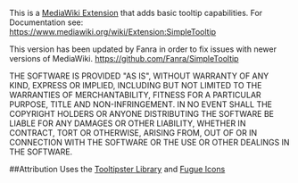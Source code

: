 This is a [MediaWiki Extension](https://www.mediawiki.org/wiki/Extension:SimpleTooltip) that adds basic tooltip capabilities. For Documentation see: https://www.mediawiki.org/wiki/Extension:SimpleTooltip

This version has been updated by Fanra in order to fix issues with newer versions of MediaWiki.  https://github.com/Fanra/SimpleTooltip

THE SOFTWARE IS PROVIDED "AS IS", WITHOUT WARRANTY OF ANY KIND, EXPRESS OR IMPLIED, INCLUDING BUT NOT LIMITED TO THE WARRANTIES OF MERCHANTABILITY, FITNESS FOR A PARTICULAR PURPOSE, TITLE AND NON-INFRINGEMENT. IN NO EVENT SHALL THE COPYRIGHT HOLDERS OR ANYONE DISTRIBUTING THE SOFTWARE BE LIABLE FOR ANY DAMAGES OR OTHER LIABILITY, WHETHER IN CONTRACT, TORT OR OTHERWISE, ARISING FROM, OUT OF OR IN CONNECTION WITH THE SOFTWARE OR THE USE OR OTHER DEALINGS IN THE SOFTWARE. 

##Attribution
Uses the [Tooltipster Library](http://iamceege.github.io/tooltipster/) and [Fugue Icons](https://github.com/yusukekamiyamane/fugue-icons)


